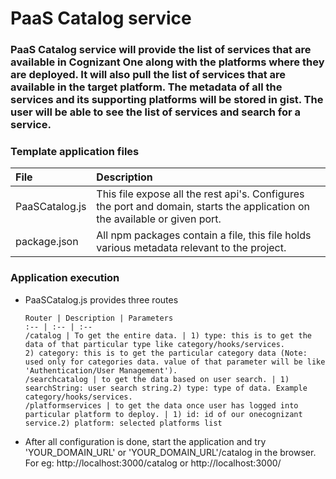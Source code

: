 # PaaS Catalog service

### PaaS Catalog service will provide the list of services that are available in Cognizant One along with the platforms where they are deployed. It will also pull the list of services that are available in the target platform. The metadata of all the services and its supporting platforms will be stored in gist. The user will be able to see the list of services and search for a service.

### Template application files

File | Description
:-- | :-- 
PaaSCatalog.js | This file expose all the rest api's. Configures the port and domain, starts the application on the available or given port.
package.json | All npm packages contain a file, this file holds various metadata relevant to the project.

### Application execution

- PaaSCatalog.js provides three routes

      Router | Description | Parameters
      :-- | :-- | :-- 
      /catalog | To get the entire data. | 1) type: this is to get the data of that particular type like category/hooks/services.
      2) category: this is to get the particular category data (Note: used only for categories data. value of that parameter will be like 'Authentication/User Management').
      /searchcatalog | to get the data based on user search. | 1) searchString: user search string.2) type: type of data. Example category/hooks/services.
      /platformservices | to get the data once user has logged into particular platform to deploy. | 1) id: id of our onecognizant service.2) platform: selected platforms list

- After all configuration is done, start the application and try 'YOUR_DOMAIN_URL' or 'YOUR_DOMAIN_URL'/catalog in the browser. For eg: http://localhost:3000/catalog or http://localhost:3000/
